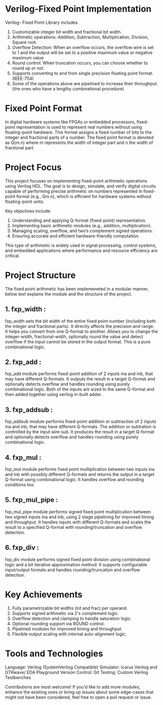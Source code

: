 # Verilog-Fixed Point Implementation
Verilog- Fixed Point Library includes
1. Customizable integer bit width and fractional bit width.
2. Arithmetic operations: Addition, Subtraction, Multiplication, Division, Square root.
3. Overflow Detection: When an overflow occurs, the overflow wire is set to 1 and the output will be set to a positive maximum value or negative maximum value
4. Round control: When truncation occurs, you can choose whether to round up or not.
5. Supports converting to and from single precision floating point format. (IEEE-754)
6. Some of the operations above are pipelined to increase their throughput. (the ones who have a lengthy combinational procedure)

# Fixed Point Format
In digital hardware systems like FPGAs or embedded processors, fixed-point representation is used to represent real numbers without using floating-point hardware. This format assigns a fixed number of bits to the integer and fractional parts of a number.
The fixed point format is denoted as  Q(m.n) where m represents the width of integer part and n the width of fractional part.

# Project Focus
This project focuses on implementing fixed-point arithmetic operations using Verilog HDL. The goal is to design, simulate, and verify digital circuits capable of performing precise arithmetic on numbers represented in fixed-point format (e.g., Qm.n), which is efficient for hardware systems without floating-point units.

Key objectives include:
1. Understanding and applying Q-format (fixed-point) representation.
2. Implementing basic arithmetic modules (e.g., addition, multiplication).
3. Managing scaling, overflow, and two’s complement signed operations.
4. Ensuring accurate and efficient hardware-friendly computation.

This type of arithmetic is widely used in signal processing, control systems, and embedded applications where performance and resource efficiency are critical.

# Project Structure
The fixed point arithmetic has been implemeneted in a modular manner, below text explains the module and the structure of the project.

## 1. fxp_width :
fxp_width sets the bit width of the entire fixed point number (including both the integer and fractional parts). It directly affects the precision and range.
It helps you convert from one Q-format to another. Allows you to change the integer-width, fractional-width, optionally round the value and detect overflow if the input cannot be stored in the output format. This is a pure combinational logic.
## 2. fxp_add :
fxp_add module performs fixed-point addition of 2 inputs ina and inb, that may have different Q-formats. It outputs the result in a target Q-format and optionally detects overflow and handles rounding using purely combinational logic. Both of the inputs are sized to the same Q-format and then added together using verilog in-built adder.
## 3. fxp_addsub : 
fxp_addsub module performs fixed-point addition or subtraction of 2 inputs ina and inb, that may have different Q-formats. The addition or subtration is controlled by the input wire sub. It produces the result in a target Q-format and optionally detects overflow and handles rounding using purely combinational logic. 
## 4. fxp_mul :
fxp_mul module performs fixed point multiplication between two inputs ina and inb with possibly different Q-formats and returns the output in a target Q-format using combinational logic. It handles overflow and rounding conditions too.
## 5. fxp_mul_pipe :
fxp_mul_pipe module performs signed fixed point multiplication between two signed inputs ina and inb, using 2 stage pipelining for improved timing and throughput. It handles inputs with different Q-formats and scales the result to a specified Q-format with rounding/truncation and overflow detection.
## 6. fxp_div :
fxp_div module performs signed fixed point division using combinational logic and a bit iterative approximation method. It supports configurable input/output formats and handles rounding/truncation and overflow detection.

# Key Achievements
1. Fully parametrizable bit widths (int and frac) per operand.
2. Supports signed arithmetic via 2's complement logic.
3. Overflow detection and clamping to handle saturation logic.
4. Optional rounding support via ROUND control.
5. Pipelined modules for improved timing and throughput.
6. Flexible output scaling with internal auto-alignment logic.

# Tools and Technologies
Language: Verilog (SystemVerilog Compatible)
Simulator: Icarus Verilog and GTKwave/ EDA Playground 
Version Control: Git
Testing: Custom Verilog Testbenches

Contributions are most welcome! If you'd like to add more modules, enhance the existing ones or bring up issues about some edge-cases that might not have been considered, feel free to open a pull request or issue.



